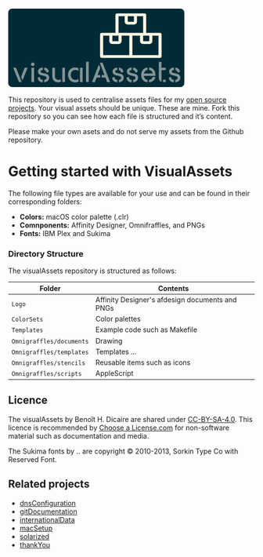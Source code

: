 ![logo](https://github.com/bhdicaire/visualAssets/raw/master/logo/visualAssets.png)

This repository is used to centralise assets files for my [open source projects](https://Code.BHDicaire.com). Your visual assets should be unique. These are mine. Fork this repository so you can see how each file is structured and it’s content.

Please make your own asets and do not serve my assets from the Github repository.

# Getting started with VisualAssets
The following file types are available for your use and can be found in their corresponding folders:
* **Colors:** macOS color palette (.clr)
* **Comnponents:** Affinity Designer, Omnifraffles, and PNGs
* **Fonts:** IBM Plex and Sukima

### Directory Structure
 
The visualAssets repository is structured as follows:

| Folder | Contents |
|----|----|
| `Logo` | Affinity Designer's afdesign documents and PNGs|
| `ColorSets` | Color palettes|
| `Templates` | Example code such as Makefile|
| `Omnigraffles/documents` | Drawing|
| `Omnigraffles/templates` | Templates ...|
| `Omnigraffles/stencils` | Reusable items such as icons|
| `Omnigraffles/scripts` | AppleScript |

## Licence
The visualAssets by Benoît H. Dicaire are shared under [CC-BY-SA-4.0](https://github.com/bhdicaire/solarized/raw/master/LICENCSE). This licence is recommended by [Choose a License.com](https://choosealicense.com/) for non-software material such as documentation and media.

The Sukima fonts by .. are copyright © 2010-2013, Sorkin Type Co with Reserved Font.

## Related projects
* [dnsConfiguration](https://github.com/bhdicaire/dnsConfiguration)
* [gitDocumentation](https://github.com/bhdicaire/gitDocumentation)
* [internationalData](https://github.com/bhdicaire/internationalData)
* [macSetup](https://github.com/bhdicaire/macSetup)
* [solarized](https://github.com/bhdicaire/Solarized)
* [thankYou](https://github.com/bhdicaire/thankYou)